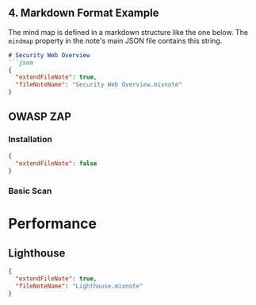 ## 4. Markdown Format Example

The mind map is defined in a markdown structure like the one below. The `mindmap` property in the note's main JSON file contains this string.

```markdown
# Security Web Overview
```json
{
  "extendFileNote": true,
  "fileNoteName": "Security Web Overview.mixnote"
}
```

## OWASP ZAP

### Installation
```json
{
  "extendFileNote": false
}
```

### Basic Scan

# Performance

## Lighthouse
```json
{
  "extendFileNote": true,
  "fileNoteName": "Lighthouse.mixnote"
}
```
```